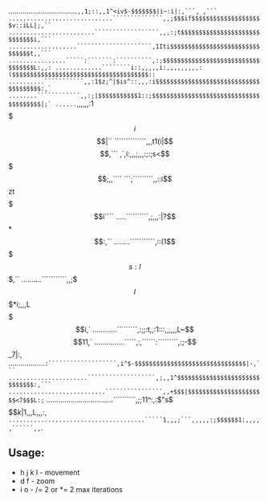 ..................................`````````,,1;::,,1^<iv$-$$$$$$$|i~:i|:,```, ,```
.............................``````````````,,;$$$if$$$$$$$$$$$$$$$$$$$$v::iLL|;,``
........................``````````````````,,,:;t$$$$$$$$$$$$$$$$$$$$$$$$$$$$$i,```
...................`````````````````````,1Iti$$$$$$$$$$$$$$$$$$$$$$$$$$$$$$$t,,```
................`````:```````:``````````,:;$$$$$$$$$$$$$$$$$$$$$$$$$$$$$$$$$$L:,,:
.............````````i::,,,,,i:,,,,,,,,,:($$$$$$$$$$$$$$$$$$$$$$$$$$$$$$$$$$$$$$::
..........```````````,,:1$z;^|$is^::,,,:i$$$$$$$$$$$$$$$$$$$$$$$$$$$$$$$$$$$$$$:,`
........````````````,,:;|$$$$$$$$$$$1::;$$$$$$$$$$$$$$$$$$$$$$$$$$$$$$$$$$$$$$$|;`
......`````````,,,,,,:1$$$$$$$$$$$$$$$i$$$$$$$$$$$$$$$$$$$$$$$$$$$$$$$$$$$$$$$$|``
``````````````,,,t1(i|$$$$$$$$$$$$$$$$$$$$$$$$$$$$$$$$$$$$$$$$$$$$$$$$$$$$$$$$,```
,`,i:,,,;,,,:;:;s<$$$$$$$$$$$$$$$$$$$$$$$$$$$$$$$$$$$$$$$$$$$$$$$$$$$$$$$$$;,,````
```;`````````,,::i$$zt$$$$$$$$$$$$$$$$$$$$$$$$$$$$$$$$$$$$$$$$$$$$$$$$$$$$$$$i````
.....``````````,;,,,:|?$$$$$$$$$$$$$$$*$$$$$$$$$$$$$$$$$$$$$$$$$$$$$$$$$$$$$$$:,``
........```````````,::(1$$$$$$$$$$$$$s:l$$$$$$$$$$$$$$$$$$$$$$$$$$$$$$$$$$$$$$$,``
..........```````````,,;$$$I$$$$*$i;,,,L$$$$$$$$$$$$$$$$$$$$$$$$$$$$$$$$$$$$$$$i,`
............`````````,:;;:t,,:1:::,,,,,,L~$$$$$$$$$$$$$$$$$$$$$$$$$$$$$$$$$$$$11,`
...............`````,:,``````:`````````,:;-$$$$$$$$$$$$$$$$$$$$$$$$$$$$$$$$$$_7|:,
..................``:```````````````````,i^$-$$$$$$$$$$$$$$$$$$$$$$$$$$$$$$$|-,```
......................```````````````````,;,,1^$$$$$$$$$$$$$$$$$$$$$$$$$$$$$$:,```
...........................````````````````,,+$$$|$$$$$$$$$$$$$$$$$$$$$$<7$$$L:;``
.................................``````````,;;11^:,:$"s$$$$$$$$$$$$k|$1,,,L,,,:,``
......................................`````1,,,;```,,,,,:;$$$$$$1:,,,,,``````,,``.

## Usage:

- h j k l - movement
- d f - zoom
- i o - /= 2 or *= 2 max iterations

